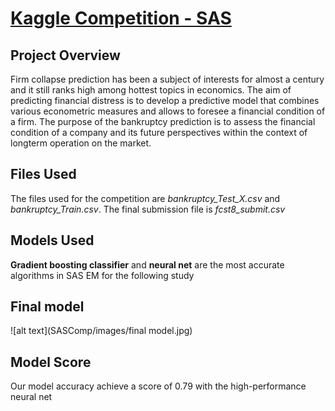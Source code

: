 # [Kaggle Competition - SAS](https://www.kaggle.com/c/fall2020-mgmt571lec-project/overview)

## Project Overview
Firm collapse prediction has been a subject of interests for almost a century and it still ranks high among hottest topics in economics. The aim of predicting financial distress is to develop a predictive model that combines various econometric measures and allows to foresee a financial condition of a firm. The purpose of the bankruptcy prediction is to assess the financial condition of a company and its future perspectives within the context of longterm operation on the market.

## Files Used
The files used for the competition are *bankruptcy_Test_X.csv* and *bankruptcy_Train.csv*. The final submission file is *fcst8_submit.csv*

## Models Used
**Gradient boosting classifier** and **neural net** are the most accurate algorithms in SAS EM for the following study

## Final model
![alt text](SASComp/images/final model.jpg)

## Model Score
Our model accuracy achieve a score of 0.79 with the high-performance neural net
